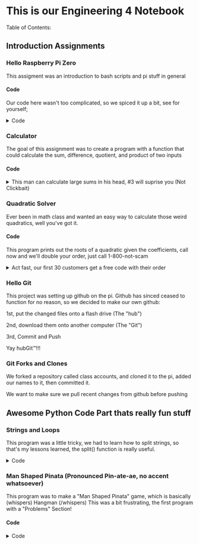 # This is our Engineering 4 Notebook
Table of Contents:

## Introduction Assignments
### Hello Raspberry Pi Zero
This assigment was an introduction to bash scripts and pi stuff in general
#### Code
Our code here wasn't too complicated, so we spiced it up a bit, see for yourself;
<details>
  <summary>Code</summary>
```
	
#!/bin/bash
str="Hello World!" #declares the string
for i in {1..10} #run the loop 10 times
do
str="$str $str" #concatenates the string with itself, doubles length
echo $str #prints the final (massive) string to the terminal
done

```

</details>

### Hello Mathematica
Here we had to figure out how to write a line of Mathematica to make a plot with sliders

We couldn't retrieve the actual line of code that we used, but we had to use the Manipulate() function with the graph that we wanted to create two sliders that controlled constants in the equation\

### Hello Python
This boi is a die roller written in Python, we wrote a program to roll a die and print out a random number between 1 and 6

#### Code

<details>
  <summary>How to Roll a Die in Python (Ten Steps) (With Pictures!)</summary>
  
```python
  
#Automatic Dice Roller
#Written by David and Miles

import random

print("Automatic Dice Roller")
print("Enter to Roll, x to exit")
while(True): #loop that runs forever
    x = input("Roll the Dice")
    if(x == ""):
        print(random.randint(1,6)) #generates random int 1-6
    elif(x == "x"): #conditional to kill program
        print("Done already?")
        raise SystemExit
```

</details>

### Calculator
The goal of this assignment was to create a program with a function that could calculate the sum, difference, quotient, and product of two inputs

#### Code

<details>
  <summary> This man can calculate large sums in his head, #3 will suprise you (Not Clickbait)</summary>
  
  ```python
  #Calculator
#Written By David and Miles

print("x to exit")

def doMath(first, second, operation): #function to do math
    num = 0 #variable to be output
    if(operation == 1): #addition
        num = first+second 
    if(operation == 2): #subtraction
        num = first-second
    if(operation == 3): #multiplication
        num = first*second
    if(operation == 4): #division, rounded to two decimals
        num = round(first/second, 2)
    if(operation == 5): #modulus
        num = int(first)%int(second)
    return num
while(True):
    numOne = input("First Number") 
    numTwo = input("Second Number")
    if(numOne == 'x' or numTwo == 'x'):#exit condition
        raise SystemExit
    #calls to doMath to get outputs
    print("Sum:\t\t" + str(doMath(float(numOne), float(numTwo), 1)))
    print("Difference:\t" + str(doMath(float(numOne), float(numTwo), 2)))
    print("Product:\t" + str(doMath(float(numOne), float(numTwo), 3))) 
    print("Quotient:\t" + str(doMath(float(numOne), float(numTwo), 4)))
    print("Modulo:\t\t" + str(doMath(float(numOne), float(numTwo), 5)))
    
  ```
  
</details>

### Quadratic Solver

Ever been in math class and wanted an easy way to calculate those weird quadratics, well you've got it.

#### Code
This program prints out the roots of a quadratic given the coefficients, call now and we'll double your order, just call 1-800-not-scam

<details>
  <summary>Act fast, our first 30 customers get a free code with their order</summary>
  
  ```python
  #Quadratic Solver
#Written by David and Miles
import math
print("x to exit")
print("Quadratic Solver,  \nEnter coefficients for ax^2 + bx + c = 0")

#Calculate the roots of the function given coefficients

def rootCalc(fna, fnb, fnc):
    #Calculate the Discriminant
    fnD = fnb**2 - 4*fna*fnc
    #if its more than 0, calculate two roots
    if(fnD>0):
        fnD = math.sqrt(fnD)
        roots = [round(-(b+fnD)/(2*a), 3), round((-b+fnD)/(2*a), 3)]
    #if the Discriminant is zero, calculate one root
    elif(fnD == 0):
        fnD = math.sqrt(fnD)
        roots = [round(-b/(2*a), 3)]
    #otherwise, it has no real roots
    else:
        roots = ["No Real Roots"]
    return roots
while(True):
    #ask for a, b, and c inputs
    a = input("Input a for ax^2 ")
    b = input("Input b for bx ")
    c = input("Input c for c ")
    #if a coefficient is entered as x,
    #end the program, otherwise calculate the roots
    if(a!="x" and b!="x" and c!="x"):
        a = float(a)
        b = float(b)
        c = float(c)
        newRoots = rootCalc(float(a), float(b), float(c))
        #print out all elements in the newRoots array
        print("Roots: "+str(newRoots[0:]))
    else:
        raise SystemExit
        
  ```
 
 </details>
 
 ### Hello Git
This project was setting up github on the pi. Github has sinced ceased to function for no reason, so we decided to make our own github:

1st, put the changed files onto a flash drive (The "hub")

2nd, download them onto another computer (The "Git")

3rd, Commit and Push

Yay hubGit™!!!

### Git Forks and Clones
We forked a repository called class accounts, and cloned it to the pi, added our names to it, then committed it.

We want to make sure we pull recent changes from github before pushing

## Awesome Python Code Part thats really fun stuff

### Strings and Loops
This program was a little tricky, we had to learn how to split strings, so that's my lessons learned, the split() function is really useful.

<details>
  <summary>Code</summary>
  ```python
    
	#Strings and Loops
	#Written By David and Miles
	while(True):
		#Get a User Input
	    sentence = input("Enter a Sentence: ")
	    #Split the Input by Spaces
	    splitsentence = sentence.split()

	    for n in range(len(splitsentence)):
		#if the sentence is over, end the system
		if (splitsentence[n] == "-1"):
			raise SystemExit
		#Otherwise, print out each character in the string
		for x in range(len(splitsentence[n])):
		    print(splitsentence[n][x])
		#print a - between words
		print("-")
     ```
  
  </details>
  
### Man Shaped Pinata (Pronounced Pin-ate-ae, no accent whatsoever)
This program was to make a "Man Shaped Pinata" game, which is basically (whispers) Hangman (/whispers) This was a bit frustrating, the first program with a "Problems" Section!

#### Code
<details>
  <summary>Code</summary>
  ```python
	#Man Shaped Pinata word guessing game
	#Written by David and Miles
	import getpass
	#Define how one makes the man shaped pinata
	MSP = "---" + u'\u2510' + "\n   O\n   |\n  /|\\\n   |\n  / \\"
	def main():
	    #x is the number of characters in the man shaped pinata to print
	    x = 4

	    #get the word
	    word = getpass.getpass("Player 1, what is the word? ")
	    wordArr = word.split()
	    guessList = []
	    #Clear the terminal
	    print("\n"*50)
	    guessNum = 0
	    workingWord = ""
	    spacesAfter = 0
	    #get the "working word" which is how much player two has guessed
	    for n in wordArr:
		workingWord += "-"*len(n)+" "
	    #put the word into lowercase
	    word = word.lower()
	    #while guesses is less than 8 and the words havent been guessed
	    while (workingWord.split() != word.split() and guessNum < 8):
		#clear screen, print out the Man shaped pinata, print the amount that
		#has been guessed followed by the letters that have been guessed
		print("\n"*50)
		print(MSP[:x]+"\n"*(5-spacesAfter))
		guessCorrect = False
		print((workingWord))
		print("Previously guessed: " + ", ".join(guessList))
		guess = raw_input("Player 2, guess a letter ").lower()
		isUsed = True
		while(isUsed):
		    isUsed = False
		    #if n has already been guessed, give them another shot
		    for n in guessList:
			if(n == guess):
			    isUsed = True
		    if(not isUsed):
			guessList.append(guess)
		    else:
			print("Already Guessed FOOL")
			guess = raw_input("Player 2, guess a letter AGAIN ").lower()
		#if the letter is in the word, change working word to have that letter
		#in the right place, otherwise ...
		for n in range(len(workingWord)-1):
		    if (guess == word[n]):
			workingList = list(workingWord)
			workingList[n] = guess
			workingWord = "".join(workingList)
			guessCorrect = True
		if(guess.split() == word.split()):
		    workingWord = word
		    guessCorrect = True
		#... Otherwise add to x so that the next piece is revealed
		if (guessCorrect == False):
		    guessNum+=1
		    if(guessNum == 7 or guessNum == 3):
			x+=4
			spacesAfter +=1
		    elif(guessNum == 4 or guessNum == 5):
			x+=1
		    elif(guessNum == 8):
			x+=2
		    else:
			spacesAfter +=1
			x += 5
	    #Win conditions, the word has been guessed, player two wins
	    #too many guesses, player one wins
	    if(workingWord.split() == word.split()):
		print("Player Two wins, the word was: "+word)
	    else:
		print(MSP)
		print("Player One wins, the word was: "+word)
	    #see if they want to play again
	    playAgain = raw_input("Play Again y/n ")
	    if(playAgain == "y"):
		main()
	    else:
		raise SystemExit
	main()
       ```
  
  </details>

